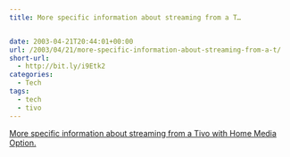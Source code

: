 ```yaml
---
title: More specific information about streaming from a T…


date: 2003-04-21T20:44:01+00:00
url: /2003/04/21/more-specific-information-about-streaming-from-a-t/
short-url:
  - http://bit.ly/i9Etk2
categories:
  - Tech
tags:
  - tech
  - tivo
---
```

<a href="http://www.tivocommunity.com/tivo-vb/showthread.php?s=&#038;threadid=110606">More specific information about streaming from a Tivo with Home Media Option.</a>
